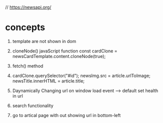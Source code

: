// https://newsapi.org/


# concepts
1. template are not shown in dom
2. cloneNode() javaScript function
    const cardClone = newsCardTemplate.content.cloneNode(true);

3. fetch() method
4. cardClone.querySelector("#id");
   newsImg.src = article.urlToImage;
   newsTitle.innerHTML = article.title;

5. Daynamically Changing url on
    window load event --> default set health in url 

6. search functionality

7. go to artical page with out showing url in bottom-left